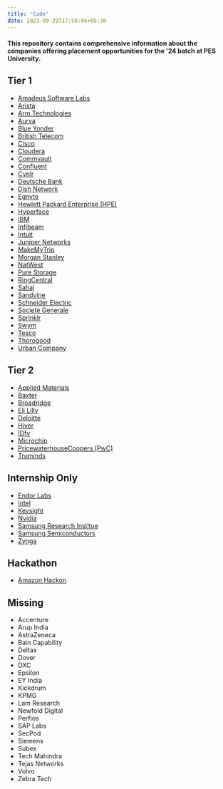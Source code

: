 ```yaml
---
title: 'Code'
date: 2023-09-29T17:58:06+05:30
---
```


#### This repository contains comprehensive information about the companies offering placement opportunities for the '24 batch at PES University.

## Tier 1

- [Amadeus Software Labs](./amadeus)
- [Arista](./arista)
- [Arm Technologies](./arm)
- [Aurva](./aurva)
- [Blue Yonder](./blue_yonder)
- [British Telecom](./british_telecom)
- [Cisco](./cisco)
- [Cloudera](./cloudera)
- [Commvault](./commvault)
- [Confluent](./confluent)
- [Cynlr](./cynlr)
- [Deutsche Bank](./deutsche)
- [Dish Network](./dish)
- [Egnyte](./egnyte)
- [Hewlett Packard Enterprise (HPE)](./hpe)
- [Hyperface](./hyperface)
- [IBM](./ibm)
- [Infibeam](./infibeam)
- [Intuit](./intuit)
- [Juniper Networks](./juniper_networks)
- [MakeMyTrip](./makemytrip)
- [Morgan Stanley](./morgan_stanley)
- [NatWest](./natwest)
- [Pure Storage](./pure_storage)
- [RingCentral](./ring_central)
- [Sahaj](./sahaj)
- [Sandvine](./sandvine)
- [Schneider Electric](./schneider_electric)
- [Societe Generale](./societe_generale)
- [Sprinklr](./sprinklr)
- [Swym](./swym)
- [Tesco](./tesco)
- [Thorogood](./thorogood)
- [Urban Company](./urban_company)

## Tier 2

- [Applied Materials](./applied_materials)
- [Baxter](./baxter)
- [Broadridge](./broadridge)
- [Eli Lilly](./eli_lilly)
- [Deloitte](./deloitte)
- [Hiver](./hiver)
- [IDfy](./idfy)
- [Microchip](./microchip)
- [PricewaterhouseCoopers (PwC)](./pwc)
- [Truminds](./truminds)

## Internship Only

- [Endor Labs](./endor_labs)
- [Intel](./intel)
- [Keysight](./keysight)
- [Nvidia](./nvidia)
- [Samsung Research Institue](./samsung_rnd)
- [Samsung Semiconductors](./samsung_semiconductor)
- [Zynga](./zynga)

## Hackathon

- [Amazon Hackon](./amazon_hackon)

## Missing

- Accenture
- Arup India
- AstraZeneca
- Bain Capability
- Deltax
- Dover
- DXC
- Epsilon
- EY India
- Kickdrum
- KPMG
- Lam Research
- Newfold Digital
- Perfios
- SAP Labs
- SecPod
- Siemens
- Subex
- Tech Mahindra
- Tejas Networks
- Volvo
- Zebra Tech
